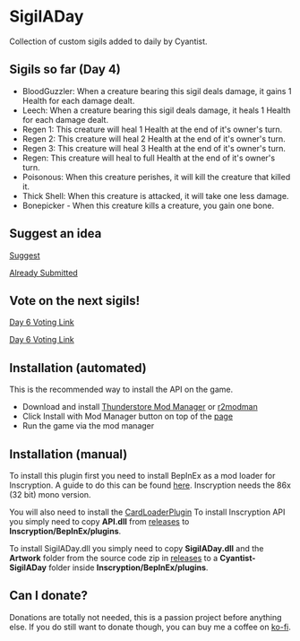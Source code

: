 # SigilADay
Collection of custom sigils added to daily by Cyantist.

## Sigils so far (Day 4)
- BloodGuzzler: When a creature bearing this sigil deals damage, it gains 1 Health for each damage dealt.
- Leech: When a creature bearing this sigil deals damage, it heals 1 Health for each damage dealt.
- Regen 1: This creature will heal 1 Health at the end of it's owner's turn.
- Regen 2: This creature will heal 2 Health at the end of it's owner's turn.
- Regen 3: This creature will heal 3 Health at the end of it's owner's turn.
- Regen: This creature will heal to full Health at the end of it's owner's turn.
- Poisonous: When this creature perishes, it will kill the creature that killed it.
- Thick Shell: When this creature is attacked, it will take one less damage.
- Bonepicker - When this creature kills a creature, you gain one bone.

## Suggest an idea
[Suggest](https://forms.gle/2GtJP16gB6kUbrJg8)

[Already Submitted](https://docs.google.com/spreadsheets/d/1kxw50Brl9Pr1oM1UhjJnZyzyKbKZiDV_L5TLqp6lDR8/edit?resourcekey#gid=529419162)

## Vote on the next sigils!
[Day 6 Voting Link](https://forms.gle/bd4mh1A9Ag3fTGbS7)

[Day 6 Voting Link](https://forms.gle/bd4mh1A9Ag3fTGbS7)

## Installation (automated)
This is the recommended way to install the API on the game.

- Download and install [Thunderstore Mod Manager](https://www.overwolf.com/app/Thunderstore-Thunderstore_Mod_Manager) or [r2modman](https://timberborn.thunderstore.io/package/ebkr/r2modman/)
- Click Install with Mod Manager button on top of the [page](https://inscryption.thunderstore.io/package/Cyantist/SigilADay/)
- Run the game via the mod manager

## Installation (manual)
To install this plugin first you need to install BepInEx as a mod loader for Inscryption. A guide to do this can be found [here](https://docs.bepinex.dev/articles/user_guide/installation/index.html#where-to-download-bepinex). Inscryption needs the 86x (32 bit) mono version.

You will also need to install the [CardLoaderPlugin](https://github.com/ScottWilson0903/InscryptionAPI)
To install Inscryption API you simply need to copy **API.dll** from [releases](https://github.com/ScottWilson0903/InscryptionAPI/releases) to **Inscryption/BepInEx/plugins**.

To install SigilADay.dll you simply need to copy **SigilADay.dll** and the **Artwork** folder from the source code zip in [releases](https://github.com/ScottWilson0903/SigilADay/releases) to a **Cyantist-SigilADay** folder inside **Inscryption/BepInEx/plugins**.

## Can I donate?
Donations are totally not needed, this is a passion project before anything else. If you do still want to donate though, you can buy me a coffee on [ko-fi](https://ko-fi.com/madcyantist).
